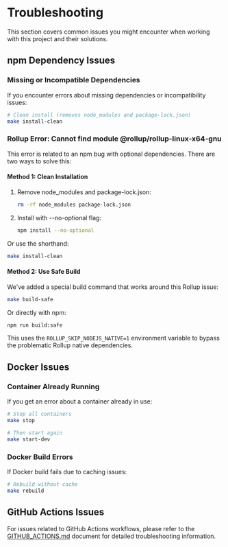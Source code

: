 # Troubleshooting

This section covers common issues you might encounter when working with this project and their solutions.

## npm Dependency Issues

### Missing or Incompatible Dependencies

If you encounter errors about missing dependencies or incompatibility issues:

```bash
# Clean install (removes node_modules and package-lock.json)
make install-clean
```

### Rollup Error: Cannot find module @rollup/rollup-linux-x64-gnu

This error is related to an npm bug with optional dependencies. There are two ways to solve this:

#### Method 1: Clean Installation

1. Remove node_modules and package-lock.json:
   ```bash
   rm -rf node_modules package-lock.json
   ```

2. Install with --no-optional flag:
   ```bash
   npm install --no-optional
   ```

Or use the shorthand:
```bash
make install-clean
```

#### Method 2: Use Safe Build

We've added a special build command that works around this Rollup issue:

```bash
make build-safe
```

Or directly with npm:
```bash
npm run build:safe
```

This uses the `ROLLUP_SKIP_NODEJS_NATIVE=1` environment variable to bypass the problematic Rollup native dependencies.

## Docker Issues

### Container Already Running

If you get an error about a container already in use:

```bash
# Stop all containers
make stop

# Then start again
make start-dev
```

### Docker Build Errors

If Docker build fails due to caching issues:

```bash
# Rebuild without cache
make rebuild
```

## GitHub Actions Issues

For issues related to GitHub Actions workflows, please refer to the [GITHUB_ACTIONS.md](./GITHUB_ACTIONS.md) document for detailed troubleshooting information.
